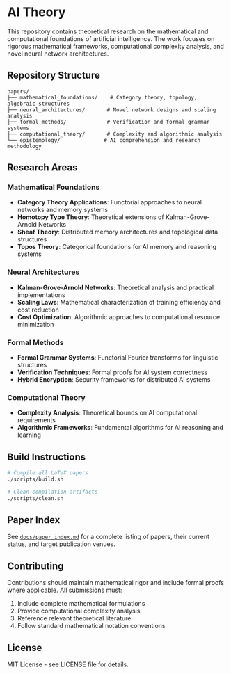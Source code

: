 # AI Theory

This repository contains theoretical research on the mathematical and computational foundations of artificial intelligence. The work focuses on rigorous mathematical frameworks, computational complexity analysis, and novel neural network architectures.

## Repository Structure

```
papers/
├── mathematical_foundations/    # Category theory, topology, algebraic structures
├── neural_architectures/       # Novel network designs and scaling analysis
├── formal_methods/             # Verification and formal grammar systems
├── computational_theory/       # Complexity and algorithmic analysis
└── epistemology/              # AI comprehension and research methodology
```

## Research Areas

### Mathematical Foundations
- **Category Theory Applications**: Functorial approaches to neural networks and memory systems
- **Homotopy Type Theory**: Theoretical extensions of Kalman-Grove-Arnold Networks
- **Sheaf Theory**: Distributed memory architectures and topological data structures
- **Topos Theory**: Categorical foundations for AI memory and reasoning systems

### Neural Architectures
- **Kalman-Grove-Arnold Networks**: Theoretical analysis and practical implementations
- **Scaling Laws**: Mathematical characterization of training efficiency and cost reduction
- **Cost Optimization**: Algorithmic approaches to computational resource minimization

### Formal Methods
- **Formal Grammar Systems**: Functorial Fourier transforms for linguistic structures
- **Verification Techniques**: Formal proofs for AI system correctness
- **Hybrid Encryption**: Security frameworks for distributed AI systems

### Computational Theory
- **Complexity Analysis**: Theoretical bounds on AI computational requirements
- **Algorithmic Frameworks**: Fundamental algorithms for AI reasoning and learning

## Build Instructions

```bash
# Compile all LaTeX papers
./scripts/build.sh

# Clean compilation artifacts
./scripts/clean.sh
```

## Paper Index

See [`docs/paper_index.md`](docs/paper_index.md) for a complete listing of papers, their current status, and target publication venues.

## Contributing

Contributions should maintain mathematical rigor and include formal proofs where applicable. All submissions must:

1. Include complete mathematical formulations
2. Provide computational complexity analysis
3. Reference relevant theoretical literature
4. Follow standard mathematical notation conventions

## License

MIT License - see LICENSE file for details.
